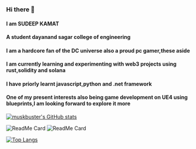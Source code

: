 ### Hi there 👋
#### I am SUDEEP KAMAT
#### A student dayanand sagar college of engineering
#### I am a hardcore fan of the DC universe also a proud pc gamer,these aside
#### I am currently learning and experimenting with web3 projects using rust,solidity and solana 
#### I have priorly learnt javascript,python and .net framework 
#### One of my present interests also being game development on UE4 using blueprints,I am looking forward to explore it more

[![muskbuster's GitHub stats](https://github-readme-stats.vercel.app/api?username=muskbuster&count_private=true&show_icons=true&hide_title=true&include_all_commits=true)](https://github.com/anuraghazra/github-readme-stats)

![ReadMe Card](https://github-readme-stats.vercel.app/api/pin/?username=muskbuster&repo=solidity-waveportal )
![ReadMe Card](https://github-readme-stats.vercel.app/api/pin/?username=muskbuster&repo=verilog-beginner )

[![Top Langs](https://github-readme-stats.vercel.app/api/top-langs/?username=muskbuster&layout=compact)](https://github.com/anuraghazra/github-readme-stats)

